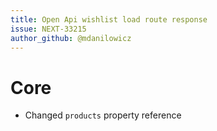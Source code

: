 ```yaml
---
title: Open Api wishlist load route response
issue: NEXT-33215
author_github: @mdanilowicz
---
```

# Core
* Changed `products` property reference